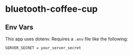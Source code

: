 # bluetooth-coffee-cup

## Env Vars
This app uses dotenv. Requires a `.env` file like the following:

```
SERVER_SECRET = your_server_secret
```